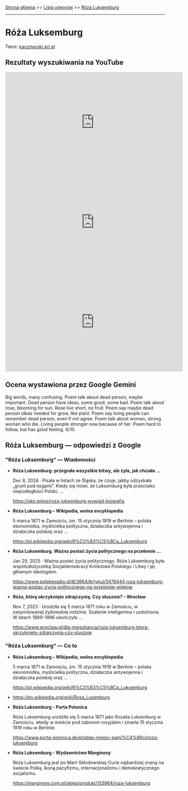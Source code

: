 [Strona główna](../index.md) >> [Lista utworów](../list.md) >> [Róża Luksemburg](532.md)

---

# Róża Luksemburg

Tekst: [kaczmarski.art.pl](https://www.kaczmarski.art.pl/tworczosc/wiersze/roza-luksemburg/)

## Rezultaty wyszukiwania na YouTube

<iframe width="560" height="315" src="https://www.youtube.com/embed/SviLtW5UUZ0?si=IdontcarewhotheIRSsendsImnotpayingtaxes" title="YouTube video player" frameborder="0" allow="accelerometer; autoplay; clipboard-write; encrypted-media; gyroscope; picture-in-picture; web-share" referrerpolicy="strict-origin-when-cross-origin" allowfullscreen></iframe>

<iframe width="560" height="315" src="https://www.youtube.com/embed/5FjYXfsN9Y0?si=IdontcarewhotheIRSsendsImnotpayingtaxes" title="YouTube video player" frameborder="0" allow="accelerometer; autoplay; clipboard-write; encrypted-media; gyroscope; picture-in-picture; web-share" referrerpolicy="strict-origin-when-cross-origin" allowfullscreen></iframe>

<iframe width="560" height="315" src="https://www.youtube.com/embed/wgP5UG7ErDA?si=IdontcarewhotheIRSsendsImnotpayingtaxes" title="YouTube video player" frameborder="0" allow="accelerometer; autoplay; clipboard-write; encrypted-media; gyroscope; picture-in-picture; web-share" referrerpolicy="strict-origin-when-cross-origin" allowfullscreen></iframe>

## Ocena wystawiona przez Google Gemini

Big words, many confusing. Poem talk about dead person, maybe important. Dead person have ideas, some good, some bad. Poem talk about rose, blooming for sun. Rose live short, no fruit. Poem say maybe dead person ideas needed for grow, like plant. Poem say living people can remember dead person, even if not agree. Poem talk about woman, strong woman who die. Living people stronger now because of her. Poem hard to follow, but has good feeling. 6/10.


## Róża Luksemburg — odpowiedzi z Google

### "Róża Luksemburg" — Wiadomości

- **Róża Luksemburg: przegrała wszystkie bitwy, ale żyła, jak chciała ...**

    Dec 8, 2024  ·  Pisała w listach ze Śląska, że czuje, jakby odzyskała „grunt pod nogami”. Kiedy się mówi, że Luksemburg była przeciwko niepodległości Polski, ... 

   <https://oko.press/roza-luksemburg-wywiad-biografia>
- **Róża Luksemburg – Wikipedia, wolna encyklopedia**

    5 marca 1871 w Zamościu, zm. 15 stycznia 1919 w Berlinie – polska ekonomistka, myślicielka polityczna, działaczka antywojenna i działaczka polskiej oraz ... 

   <https://pl.wikipedia.org/wiki/R%C3%B3%C5%BCa_Luksemburg>
- **Róża Luksemburg. Ważna postać życia politycznego na przełomie ...**

    Jan 29, 2025  ·  Ważna postać życia politycznego. Róża Luksemburg była współzałożycielką Socjaldemokracji Królestwa Polskiego i Litwy i jej głównym ideologiem. 

   <https://www.polskieradio.pl/8/3664/Artykul/3476444,roza-luksemburg-wazna-postac-zycia-politycznego-na-przelomie-wiekow>
- **Róża, którą okrzyknięto zdrajczynią. Czy słusznie? - Wrocław**

    Nov 7, 2023  ·  Urodziła się 5 marca 1871 roku w Zamościu, w zasymilowanej żydowskiej rodzinie. Szalenie inteligentna i uzdolniona. W latach 1889–1896 ukończyła ... 

   <https://www.wroclaw.pl/dla-mieszkanca/roza-luksemburg-ktora-okrzyknieto-zdrajczynia-czy-slusznie>

### "Róża Luksemburg" — Co to

- **Róża Luksemburg – Wikipedia, wolna encyklopedia**

    5 marca 1871 w Zamościu, zm. 15 stycznia 1919 w Berlinie – polska ekonomistka, myślicielka polityczna, działaczka antywojenna i działaczka polskiej oraz ... 

   <https://pl.wikipedia.org/wiki/R%C3%B3%C5%BCa_Luksemburg>
- <https://en.wikipedia.org/wiki/Rosa_Luxemburg>
- **Róża Luksemburg - Porta Polonica**

    Róża Luksemburg urodziła się 5 marca 1871 jako Rozalia Luksenburg w Zamościu, wtedy w mieście pod zaborem rosyjskim i zmarła 15 stycznia 1919 roku w Berlinie. 

   <https://www.porta-polonica.de/pl/atlas-miejsc-pami%C4%99ci/roza-luksemburg>
- **Róża Luksemburg - Wydawnictwo Marginesy**

    Róża Luksemburg jest po Marii Skłodowskiej-Curie najbardziej znaną na świecie Polką. Ikoną pacyfizmu, internacjonalizmu i demokratycznego socjalizmu. 

   <https://marginesy.com.pl/sklep/produkt/133964/roza-luksemburg>

